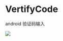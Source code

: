 # VertifyCode
android 验证码输入

![](https://github.com/zhouxing123/VertifyCode/blob/master/1.png/strip%7CimageView2/2/w/300)

